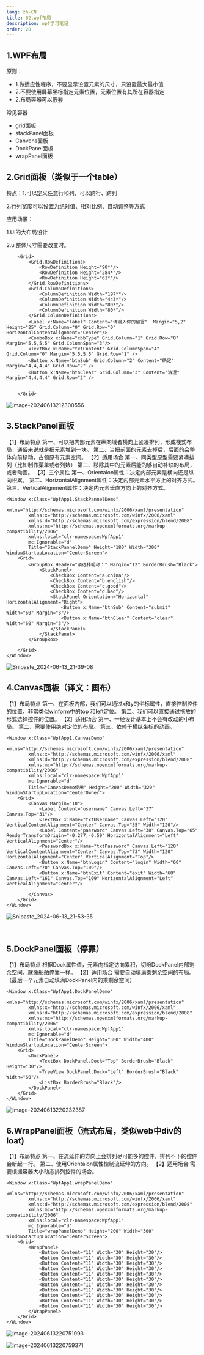 ```yaml
---
lang: zh-CN
title: 02.wpf布局
description: wpf学习笔记
order: 20
---
```


## 1.WPF布局

原则：

- 1.做适应性程序，不要显示设置元素的尺寸，只设置最大最小值
- 2.不要使用屏幕坐标指定元素位置，元素位置有其所在容器指定
- 2.布局容器可以嵌套

常见容器

- grid面板
- stackPanel面板
- Canvens面板
- DockPanel面板
- wrapPanel面板

## 2.Grid面板（类似于一个table）

特点：1.可以定义任意行和列，可以跨行、跨列

2.行列宽度可以设置为绝对值、相对比例、自动调整等方式

应用场景：

1.UI的大布局设计

2.ui整体尺寸需要改变时。

```xaml
    <Grid>
        <Grid.RowDefinitions>
            <RowDefinition Height="90*"/>
            <RowDefinition Height="284*"/>
            <RowDefinition Height="61*"/>
        </Grid.RowDefinitions>
        <Grid.ColumnDefinitions>
            <ColumnDefinition Width="197*"/>
            <ColumnDefinition Width="443*"/>
            <ColumnDefinition Width="80*"/>
            <ColumnDefinition Width="80*"/>
        </Grid.ColumnDefinitions>
        <Label x:Name="label" Content="请输入你的留言"  Margin="5,2" Height="25" Grid.Column="0" Grid.Row="0" HorizontalContentAlignment="Center"/>
        <ComboBox x:Name="cbbType" Grid.Column="1" Grid.Row="0"  Margin="5,5,5,5" Grid.ColumnSpan="3"/>
        <TextBox x:Name="txtContent" Grid.ColumnSpan="4" Grid.Column="0" Margin="5,5,5,5" Grid.Row="1" />
        <Button x:Name="btnSub" Grid.Column="2" Content="确定"  Margin="4,4,4,4" Grid.Row="2" />
        <Button x:Name="btnClear" Grid.Column="3" Content="清理"  Margin="4,4,4,4" Grid.Row="2" />


    </Grid>
```

![image-20240613212300556](./img/image-20240613212300556.png)

## 3.StackPanel面板

【1】布局特点
第一、可以把内部元素在纵向域者横向上紧凑排列，形成栈式布局，通俗来说就是把元素堆到一块。
第二、当把前面的元素去掉后，后面的会整体向前移动，占领原有元素空间。
【2】适用场合
第一、同类型原型需要紧凑排列（比如制作菜单或者列婊）
第二、移除其中的元素后能的够自动补缺的布局，或者动画。
【3】三个属性
第一、Orientaion属性：决定内部元素是横向还是纵向积累。
第二、HorizontalAlignment属性：决定内部元素水平方上的对齐方式。
第三、VerticalAlignment属性：决定内元素垂直方向上的对齐方式。

```xaml
<Window x:Class="WpfApp1.StackPannelDemo"
        xmlns="http://schemas.microsoft.com/winfx/2006/xaml/presentation"
        xmlns:x="http://schemas.microsoft.com/winfx/2006/xaml"
        xmlns:d="http://schemas.microsoft.com/expression/blend/2008"
        xmlns:mc="http://schemas.openxmlformats.org/markup-compatibility/2006"
        xmlns:local="clr-namespace:WpfApp1"
        mc:Ignorable="d"
        Title="StackPannelDemo" Height="180" Width="300" WindowStartupLocation="CenterScreen">
    <Grid>
        <GroupBox Header="请选择昵称：" Margin="12" BorderBrush="Black">
            <StackPanel>
                <CheckBox Content="a.china"/>
                <CheckBox Content="b.english"/>
                <CheckBox Content="c.good"/>
                <CheckBox Content="d.bad"/>
                <StackPanel Orientation="Horizontal" HorizontalAlignment="Right">
                    <Button x:Name="btnSub" Content="submit" Width="60" Margin="3"/>
                    <Button x:Name="btnClear" Content="clear" Width="60" Margin="3"/>
                </StackPanel>
            </StackPanel>
        </GroupBox>
        
    </Grid>
</Window>
```

![Snipaste_2024-06-13_21-39-08](./img/Snipaste_2024-06-13_21-39-08.png)

## 4.Canvas面板（译文：画布）


【1】布局特点
第一、在面板内部，我们可以通过x和y的坐标属性，直接控制控件的位置，非常类似winform中的top
和Ieft定位。
第二、我们可以直接通过拖放的形式选择控件的位置。
【2】适用场合
第一、一经设计基本上不会有改动的小布局。
第二、需要使用绝对定位的布局。
第三、依赖于横纵坐标的动画。

```xaml
<Window x:Class="WpfApp1.CanvasDemo"
        xmlns="http://schemas.microsoft.com/winfx/2006/xaml/presentation"
        xmlns:x="http://schemas.microsoft.com/winfx/2006/xaml"
        xmlns:d="http://schemas.microsoft.com/expression/blend/2008"
        xmlns:mc="http://schemas.openxmlformats.org/markup-compatibility/2006"
        xmlns:local="clr-namespace:WpfApp1"
        mc:Ignorable="d"
        Title="CanvasDemo使用" Height="200" Width="320" WindowStartupLocation="CenterOwner">
    <Grid>
        <Canvas Margin="10">
            <Label Content="username" Canvas.Left="37" Canvas.Top="31"/>
            <TextBox x:Name="txtUsername" Canvas.Left="120" VerticalContentAlignment="Center" Canvas.Top="35" Width="120"/>
            <Label Content="password" Canvas.Left="38" Canvas.Top="65" RenderTransformOrigin="-0.277,-0.59" HorizontalAlignment="Left" VerticalAlignment="Center"/>
            <PasswordBox x:Name="txtPassword" Canvas.Left="120" VerticalContentAlignment="Center" Canvas.Top="73" Width="120" HorizontalAlignment="Center" VerticalAlignment="Top"/>
            <Button x:Name="btnLogin" Content="login" Width="60" Canvas.Left="70" Canvas.Top="109"/>
            <Button x:Name="btnExit" Content="exit" Width="60" Canvas.Left="161" Canvas.Top="109" HorizontalAlignment="Left" VerticalAlignment="Center"/>

        </Canvas>
    </Grid>
</Window>
```

![Snipaste_2024-06-13_21-53-35](./img/Snipaste_2024-06-13_21-53-35.png)

​	

## 5.DockPanel面板（停靠）

【1】布局特点
根据Dock属性值，元素向指定访向累积，切吩DockPanel内部剩余空间，就像船舶停靠一样。
【2】适用场合
需要自动填满乘剩余空间的布局。（最后一个元素自动填满DockPanel内的乘剩余空间）

```xaml
<Window x:Class="WpfApp1.DockPanelDemo"
        xmlns="http://schemas.microsoft.com/winfx/2006/xaml/presentation"
        xmlns:x="http://schemas.microsoft.com/winfx/2006/xaml"
        xmlns:d="http://schemas.microsoft.com/expression/blend/2008"
        xmlns:mc="http://schemas.openxmlformats.org/markup-compatibility/2006"
        xmlns:local="clr-namespace:WpfApp1"
        mc:Ignorable="d"
        Title="DockPanelDemo" Height="300" Width="400" WindowStartupLocation="CenterScreen">
    <Grid>
        <DockPanel>
            <TextBox DockPanel.Dock="Top" BorderBrush="Black" Height="30"/>
            <TreeView DockPanel.Dock="Left" BorderBrush="Black" Width="60"/>
            <ListBox BorderBrush="Black"/>
        </DockPanel>
    </Grid>
</Window>
```

![image-20240613220232387](./img/image-20240613220232387.png)

## 6.WrapPanel面板（流式布局，类似web中div的loat)

【1】布局特点
第一、在流延伸的方向上会排列尽可能多的控件，排列不下的控件会新起一行。
第二、使用Orientaion属性控制流延伸的方向。
【2】适用场合
需要根据容器大小动态排列控件的场合。

```xaml
<Window x:Class="WpfApp1.wrapPanelDemo"
        xmlns="http://schemas.microsoft.com/winfx/2006/xaml/presentation"
        xmlns:x="http://schemas.microsoft.com/winfx/2006/xaml"
        xmlns:d="http://schemas.microsoft.com/expression/blend/2008"
        xmlns:mc="http://schemas.openxmlformats.org/markup-compatibility/2006"
        xmlns:local="clr-namespace:WpfApp1"
        mc:Ignorable="d"
        Title="wrapPanelDemo" Height="200" Width="300" WindowStartupLocation="CenterScreen">
    <Grid>
        <WrapPanel>
            <Button Content="11" Width="30" Height="30"/>
            <Button Content="11" Width="30" Height="30"/>
            <Button Content="11" Width="30" Height="30"/>
            <Button Content="11" Width="30" Height="30"/>
            <Button Content="11" Width="30" Height="30"/>
            <Button Content="11" Width="30" Height="30"/>
            <Button Content="11" Width="30" Height="30"/>
            <Button Content="11" Width="30" Height="30"/>
            <Button Content="11" Width="30" Height="30"/>
            <Button Content="11" Width="30" Height="30"/>
            <Button Content="11" Width="30" Height="30"/>
        </WrapPanel>
    </Grid>
</Window>
```

![image-20240613220751993](./img/image-20240613220751993.png)

![image-20240613220759371](./img/image-20240613220759371.png)